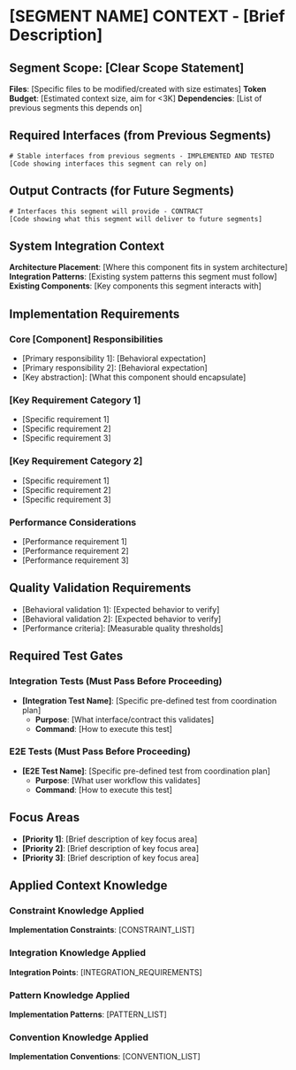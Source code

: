 # [SEGMENT NAME] CONTEXT - [Brief Description]

## Segment Scope: [Clear Scope Statement]
**Files**: [Specific files to be modified/created with size estimates]
**Token Budget**: [Estimated context size, aim for <3K]
**Dependencies**: [List of previous segments this depends on]

## Required Interfaces (from Previous Segments)
```[language]
# Stable interfaces from previous segments - IMPLEMENTED AND TESTED
[Code showing interfaces this segment can rely on]
```

## Output Contracts (for Future Segments)
```[language]
# Interfaces this segment will provide - CONTRACT
[Code showing what this segment will deliver to future segments]
```

## System Integration Context
**Architecture Placement**: [Where this component fits in system architecture]
**Integration Patterns**: [Existing system patterns this segment must follow]
**Existing Components**: [Key components this segment interacts with]

## Implementation Requirements

### Core [Component] Responsibilities
- [Primary responsibility 1]: [Behavioral expectation]
- [Primary responsibility 2]: [Behavioral expectation]  
- [Key abstraction]: [What this component should encapsulate]

### [Key Requirement Category 1]
- [Specific requirement 1]
- [Specific requirement 2]
- [Specific requirement 3]

### [Key Requirement Category 2]
- [Specific requirement 1]
- [Specific requirement 2]
- [Specific requirement 3]

### Performance Considerations
- [Performance requirement 1]
- [Performance requirement 2]
- [Performance requirement 3]

## Quality Validation Requirements
- [Behavioral validation 1]: [Expected behavior to verify]
- [Behavioral validation 2]: [Expected behavior to verify]
- [Performance criteria]: [Measurable quality thresholds]

## Required Test Gates
### Integration Tests (Must Pass Before Proceeding)
- **[Integration Test Name]**: [Specific pre-defined test from coordination plan]
  - **Purpose**: [What interface/contract this validates]
  - **Command**: [How to execute this test]

### E2E Tests (Must Pass Before Proceeding)  
- **[E2E Test Name]**: [Specific pre-defined test from coordination plan]
  - **Purpose**: [What user workflow this validates]
  - **Command**: [How to execute this test]

## Focus Areas
- **[Priority 1]**: [Brief description of key focus area]
- **[Priority 2]**: [Brief description of key focus area]
- **[Priority 3]**: [Brief description of key focus area]

## Applied Context Knowledge

### Constraint Knowledge Applied
**Implementation Constraints**: [CONSTRAINT_LIST]

### Integration Knowledge Applied  
**Integration Points**: [INTEGRATION_REQUIREMENTS]

### Pattern Knowledge Applied
**Implementation Patterns**: [PATTERN_LIST]

### Convention Knowledge Applied
**Implementation Conventions**: [CONVENTION_LIST]